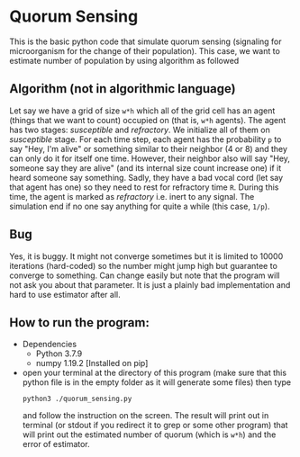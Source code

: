# Quorum Sensing
This is the basic python code that simulate quorum sensing (signaling for microorganism for the change of their population). This case, we want to estimate number of population by using algorithm as followed

## Algorithm (not in algorithmic language)
Let say we have a grid of size `w*h` which all of the grid cell has an agent (things that we want to count) occupied on (that is, `w*h` agents). The agent has two stages: *susceptible* and *refractory*. We initialize all of them on *susceptible* stage. For each time step, each agent has the probability `p` to say "Hey, I'm alive" or something similar to their neighbor (4 or 8) and they can only do it for itself one time. However, their neighbor also will say "Hey, someone say they are alive" (and its internal size count increase one) if it heard someone say something. Sadly, they have a bad vocal cord (let say that agent has one) so they need to rest for refractory time `R`. During this time, the agent is marked as *refractory* i.e. inert to any signal. The simulation end if no one say anything for quite a while (this case, `1/p`).    

## Bug
Yes, it is buggy. It might not converge sometimes but it is limited to 10000 iterations (hard-coded) so the number might jump high but guarantee to converge to something. Can change easily but note that the program will not ask you about that parameter. It is just a plainly bad implementation and hard to use estimator after all.

## How to run the program:
  - Dependencies
	  - Python 3.7.9 
	  - numpy 1.19.2 [Installed on pip]
  - open your terminal at the directory of this program (make sure that this python file is in the empty folder as it will generate some files) then type 
	  ```
    python3 ./quorum_sensing.py
    ```
    and follow the instruction on the screen. The result will print out in terminal (or stdout if you redirect it to grep or some other program) that will print out the estimated number of quorum (which is `w*h`) and the error of estimator. 
